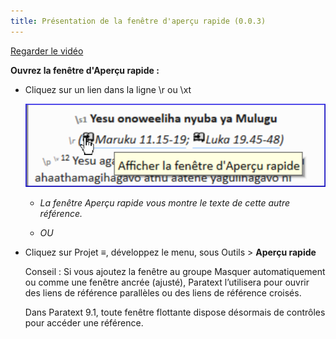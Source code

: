 ```yaml
---
title: Présentation de la fenêtre d'aperçu rapide (0.0.3)
---
```

[Regarder le vidéo](https://vimeopro.com/lingtransoft/paratext9fr/video/)

**Ouvrez la fenêtre d'Aperçu rapide :**

-   Cliquez sur un lien dans la ligne \\r ou \\xt

    ![](../media/deb7d742cc203afb1c7eb3b187e7d933.png)

    -   *La fenêtre Aperçu rapide vous montre le texte de cette autre référence.*

    -   *OU*

-   Cliquez sur Projet **≡**, développez le menu, sous Outils \> **Aperçu rapide**

    Conseil : Si vous ajoutez la fenêtre au groupe Masquer automatiquement ou comme une fenêtre ancrée (ajusté), Paratext l’utilisera pour ouvrir des liens de référence parallèles ou des liens de référence croisés.

    Dans Paratext 9.1, toute fenêtre flottante dispose désormais de contrôles pour accéder une référence.
